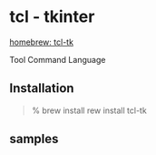 tcl - tkinter
===============

[homebrew: tcl-tk](https://formulae.brew.sh/formula/tcl-tk)

Tool Command Language

## Installation

> % brew install rew install tcl-tk

## samples


